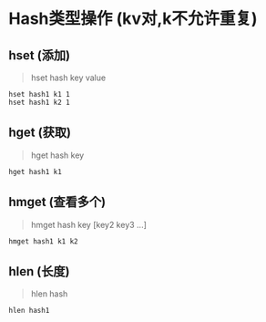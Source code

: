 # Hash类型操作 (kv对,k不允许重复)
## hset (添加)
> hset hash key value
```
hset hash1 k1 1
hset hash1 k2 1
```

## hget (获取)
> hget hash key
```
hget hash1 k1
```

## hmget (查看多个)
> hmget hash key [key2 key3 ...]
```
hmget hash1 k1 k2
```

## hlen (长度)
> hlen hash
```
hlen hash1
```
